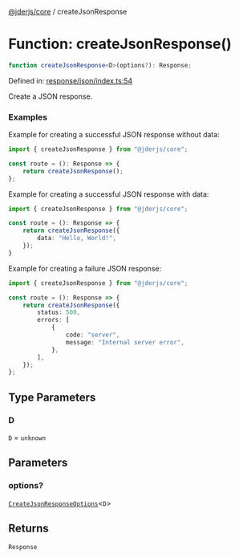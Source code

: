 [@jderjs/core](../README.md) / createJsonResponse

# Function: createJsonResponse()

```ts
function createJsonResponse<D>(options?): Response;
```

Defined in: [response/json/index.ts:54](https://github.com/jderstd/core.js/blob/88b7c6e9a21520763360f335ecab84107f81b456/package/src/response/json/index.ts#L54)

Create a JSON response.

### Examples

Example for creating a successful JSON response without data:

```ts
import { createJsonResponse } from "@jderjs/core";

const route = (): Response => {
    return createJsonResponse();
};
```

Example for creating a successful JSON response with data:

```ts
import { createJsonResponse } from "@jderjs/core";

const route = (): Response => {
    return createJsonResponse({
        data: "Hello, World!",
    });
}
```

Example for creating a failure JSON response:

```ts
import { createJsonResponse } from "@jderjs/core";

const route = (): Response => {
    return createJsonResponse({
        status: 500,
        errors: [
            {
                code: "server",
                message: "Internal server error",
            },
        ],
    });
};
```

## Type Parameters

### D

`D` = `unknown`

## Parameters

### options?

[`CreateJsonResponseOptions`](../type-aliases/CreateJsonResponseOptions.md)\<`D`\>

## Returns

`Response`
